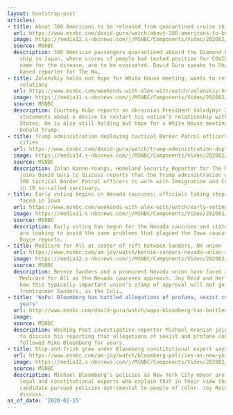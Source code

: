 ```yaml
---
layout: bootstrap-post
articles:
- title: About 380 Americans to be released from quarantined cruise ship
  url: https://www.msnbc.com/david-gura/watch/about-380-americans-to-be-released-from-quarantined-cruise-ship-78838341853
  image: https://media12.s-nbcnews.com/j/MSNBC/Components/Video/202002/n_gura_quarantine_200215_1920x1080.nbcnews-fp-1200-630.jpg
  source: MSNBC
  description: 380 American passengers quarantined aboard the Diamond Princess cruise
    ship in Japan, where scores of people had tested positive for COVID-19, the new
    name for the disease, are to be evacuated. David Gura speaks to Shan Li, a Beijing
    based reporter for The Wa…
- title: Zelenskiy holds out hope for White House meeting; wants to restart US-Ukraine
    relations
  url: https://www.msnbc.com/weekends-with-alex-witt/watch/zelenskiy-holds-out-hope-for-white-house-meeting-wants-to-restart-us-ukraine-relations-78838341681
  image: https://media11.s-nbcnews.com/j/MSNBC/Components/Video/202002/n_witt_zelenskiy_200215_1920x1080.nbcnews-fp-1200-630.jpg
  source: MSNBC
  description: Courtney Kube reports on Ukrainian President Volodymyr Zelenskiy's
    statements about a desire to restart his nation's relationship with the United
    States. He is also still holding out hope for a White House meeting with President
    Donald Trump.
- title: Trump administration deploying tactical Border Patrol officers to sanctuary
    cities
  url: https://www.msnbc.com/david-gura/watch/trump-administration-deploying-tactical-border-patrol-officers-to-sanctuary-cities-78837317632
  image: https://media14.s-nbcnews.com/j/MSNBC/Components/Video/202002/n_gura_ice_200215_1920x1080.nbcnews-fp-1200-630.jpg
  source: MSNBC
  description: Zolan Kanno-Youngs, Homeland Security Reporter for The New York Times,
    joins David Gura to discuss reports that the Trump administration will deploy
    100 tactical Border Patrol officers to work with Immigration and Customs Enforcement
    in 10 so-called sanctuary…
- title: Early voting begins in Nevada caucuses; officials taking steps to avoid problems
    faced in Iowa
  url: https://www.msnbc.com/weekends-with-alex-witt/watch/early-voting-begins-in-nevada-caucuses-officials-taking-steps-to-avoid-problems-faced-in-iowa-78835269821
  image: https://media11.s-nbcnews.com/j/MSNBC/Components/Video/202002/n_witt_nevada_200215_1920x1080.nbcnews-fp-1200-630.jpg
  source: MSNBC
  description: Early voting has begun for the Nevada caucuses and state officials
    are looking to avoid the same problems that plagued the Iowa caucuses. NBC's Simone
    Boyce reports.
- title: Medicare for All at center of rift between Sanders, NV union
  url: https://www.msnbc.com/am-joy/watch/bernie-sanders-nevada-union-clash-over-medicare-for-all-78835781696
  image: https://media12.s-nbcnews.com/j/MSNBC/Components/Video/202002/n_joy_sandersnevada_200215_1920x1080.nbcnews-fp-1200-630.jpg
  source: MSNBC
  description: Bernie Sanders and a prominent Nevada union have faced a rift over
    Medicare for All as the Nevada caucuses approach. Joy Reid and her panel discuss
    how this typically important union’s stamp of approval will not go to apparent
    frontrunner Sanders, as the Culi…
- title: 'WaPo: Bloomberg has battled allegations of profane, sexist comments for
    years'
  url: http://www.msnbc.com/david-gura/watch/wapo-bloomberg-has-battled-allegations-of-profane-sexist-comments-for-years-78836805556
  image: 
  source: MSNBC
  description: Washing Post investigative reporter Michael Kranish joins David Gura
    to discuss his reporting that allegations of sexist and profane comments have
    followed Mike Bloomberg for years.
- title: Stop-and-frisk grew under Bloomberg constitutional expert says
  url: https://www.msnbc.com/am-joy/watch/bloomberg-policies-as-new-york-city-mayor-analyzed-by-experts-78833221851
  image: https://media12.s-nbcnews.com/j/MSNBC/Components/Video/202002/n_joy_bloomberg2_200215_1920x1080.nbcnews-fp-1200-630.jpg
  source: MSNBC
  description: Michael Bloomberg’s policies as New York City mayor are analyzed by
    legal and constitutional experts who explain that in their view the 2020 presidential
    candidate pursued policies detrimental to people of color. Joy Reid and her panel
    discuss.
as_of_date: '2020-02-15'
---
```


